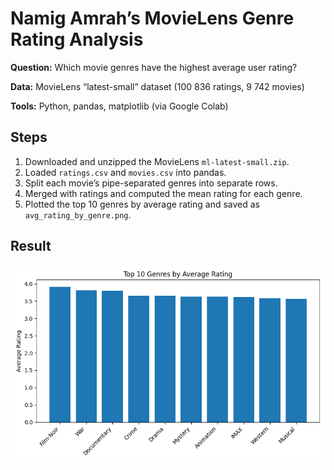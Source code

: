 # Namig Amrah’s MovieLens Genre Rating Analysis

**Question:** Which movie genres have the highest average user rating?

**Data:** MovieLens “latest-small” dataset (100 836 ratings, 9 742 movies)

**Tools:** Python, pandas, matplotlib (via Google Colab)

## Steps
1. Downloaded and unzipped the MovieLens `ml-latest-small.zip`.  
2. Loaded `ratings.csv` and `movies.csv` into pandas.  
3. Split each movie’s pipe-separated genres into separate rows.  
4. Merged with ratings and computed the mean rating for each genre.  
5. Plotted the top 10 genres by average rating and saved as `avg_rating_by_genre.png`.

## Result

![Top 10 Genres by Average Rating](avg_rating_by_genre.png)


